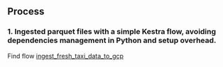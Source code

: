 ## Process

### 1. Ingested parquet files with a simple Kestra flow, avoiding dependencies management in Python and setup overhead.
Find flow [ingest_fresh_taxi_data_to_gcp](ingest_fresh_taxi_data_to_gcp_parquet.yml) 
